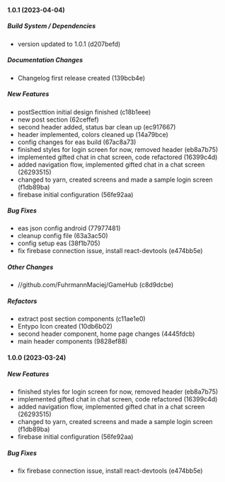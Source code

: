 #### 1.0.1 (2023-04-04)

##### Build System / Dependencies

*  version updated to 1.0.1 (d207befd)

##### Documentation Changes

*  Changelog first release created (139bcb4e)

##### New Features

*  postSecttion initial design finished (c18b1eee)
*  new post section (62ceffef)
*  second header added, status bar clean up (ec917667)
*  header implemented, colors cleaned up (14a79bce)
*  config changes for eas build (67ac8a73)
*  finished styles for login screen for now, removed header (eb8a7b75)
*  implemented gifted chat in chat screen, code refactored (16399c4d)
*  added navigation flow, implemented gifted chat in a chat screen (26293515)
*  changed to yarn, created screens and made a sample login screen (f1db89ba)
*  firebase initial configuration (56fe92aa)

##### Bug Fixes

*  eas json config android (77977481)
*  cleanup config file (63a3ac50)
*  config setup eas (38f1b705)
*  fix firebase connection issue, install react-devtools (e474bb5e)

##### Other Changes

* //github.com/FuhrmannMaciej/GameHub (c8d9dcbe)

##### Refactors

*  extract post section components (c11ae1e0)
*  Entypo Icon created (10db6b02)
*  second header component, home page changes (4445fdcb)
*  main header components (9828ef88)

#### 1.0.0 (2023-03-24)

##### New Features

*  finished styles for login screen for now, removed header (eb8a7b75)
*  implemented gifted chat in chat screen, code refactored (16399c4d)
*  added navigation flow, implemented gifted chat in a chat screen (26293515)
*  changed to yarn, created screens and made a sample login screen (f1db89ba)
*  firebase initial configuration (56fe92aa)

##### Bug Fixes

*  fix firebase connection issue, install react-devtools (e474bb5e)

